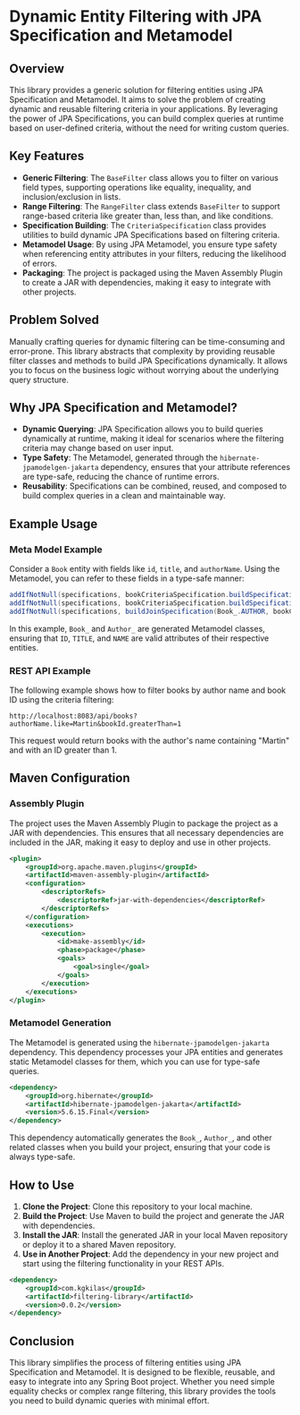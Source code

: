 
# Dynamic Entity Filtering with JPA Specification and Metamodel

## Overview

This library provides a generic solution for filtering entities using JPA Specification and Metamodel. It aims to solve the problem of creating dynamic and reusable filtering criteria in your applications. By leveraging the power of JPA Specifications, you can build complex queries at runtime based on user-defined criteria, without the need for writing custom queries.

## Key Features

- **Generic Filtering**: The `BaseFilter` class allows you to filter on various field types, supporting operations like equality, inequality, and inclusion/exclusion in lists.
- **Range Filtering**: The `RangeFilter` class extends `BaseFilter` to support range-based criteria like greater than, less than, and like conditions.
- **Specification Building**: The `CriteriaSpecification` class provides utilities to build dynamic JPA Specifications based on filtering criteria.
- **Metamodel Usage**: By using JPA Metamodel, you ensure type safety when referencing entity attributes in your filters, reducing the likelihood of errors.
- **Packaging**: The project is packaged using the Maven Assembly Plugin to create a JAR with dependencies, making it easy to integrate with other projects.

## Problem Solved

Manually crafting queries for dynamic filtering can be time-consuming and error-prone. This library abstracts that complexity by providing reusable filter classes and methods to build JPA Specifications dynamically. It allows you to focus on the business logic without worrying about the underlying query structure.

## Why JPA Specification and Metamodel?

- **Dynamic Querying**: JPA Specification allows you to build queries dynamically at runtime, making it ideal for scenarios where the filtering criteria may change based on user input.
- **Type Safety**: The Metamodel, generated through the `hibernate-jpamodelgen-jakarta` dependency, ensures that your attribute references are type-safe, reducing the chance of runtime errors.
- **Reusability**: Specifications can be combined, reused, and composed to build complex queries in a clean and maintainable way.

## Example Usage

### Meta Model Example

Consider a `Book` entity with fields like `id`, `title`, and `authorName`. Using the Metamodel, you can refer to these fields in a type-safe manner:

```java
addIfNotNull(specifications, bookCriteriaSpecification.buildSpecification(Book_.ID, bookCriteria.getBookId()));
addIfNotNull(specifications, bookCriteriaSpecification.buildSpecification(Book_.TITLE, bookCriteria.getTitle()));
addIfNotNull(specifications, buildJoinSpecification(Book_.AUTHOR, bookCriteria.getAuthorName(), Author_.NAME));
```

In this example, `Book_` and `Author_` are generated Metamodel classes, ensuring that `ID`, `TITLE`, and `NAME` are valid attributes of their respective entities.

### REST API Example

The following example shows how to filter books by author name and book ID using the criteria filtering:

```
http://localhost:8083/api/books?authorName.like=Martin&bookId.greaterThan=1
```

This request would return books with the author's name containing "Martin" and with an ID greater than 1.

## Maven Configuration

### Assembly Plugin

The project uses the Maven Assembly Plugin to package the project as a JAR with dependencies. This ensures that all necessary dependencies are included in the JAR, making it easy to deploy and use in other projects.

```xml
<plugin>
    <groupId>org.apache.maven.plugins</groupId>
    <artifactId>maven-assembly-plugin</artifactId>
    <configuration>
        <descriptorRefs>
            <descriptorRef>jar-with-dependencies</descriptorRef>
        </descriptorRefs>
    </configuration>
    <executions>
        <execution>
            <id>make-assembly</id>
            <phase>package</phase>
            <goals>
                <goal>single</goal>
            </goals>
        </execution>
    </executions>
</plugin>
```

### Metamodel Generation

The Metamodel is generated using the `hibernate-jpamodelgen-jakarta` dependency. This dependency processes your JPA entities and generates static Metamodel classes for them, which you can use for type-safe queries.

```xml
<dependency>
    <groupId>org.hibernate</groupId>
    <artifactId>hibernate-jpamodelgen-jakarta</artifactId>
    <version>5.6.15.Final</version>
</dependency>
```

This dependency automatically generates the `Book_`, `Author_`, and other related classes when you build your project, ensuring that your code is always type-safe.

## How to Use

1. **Clone the Project**: Clone this repository to your local machine.
2. **Build the Project**: Use Maven to build the project and generate the JAR with dependencies.
3. **Install the JAR**: Install the generated JAR in your local Maven repository or deploy it to a shared Maven repository.
4. **Use in Another Project**: Add the dependency in your new project and start using the filtering functionality in your REST APIs.

```xml
<dependency>
    <groupId>com.kgkilas</groupId>
    <artifactId>filtering-library</artifactId>
    <version>0.0.2</version>
</dependency>
```

## Conclusion

This library simplifies the process of filtering entities using JPA Specification and Metamodel. It is designed to be flexible, reusable, and easy to integrate into any Spring Boot project. Whether you need simple equality checks or complex range filtering, this library provides the tools you need to build dynamic queries with minimal effort.
